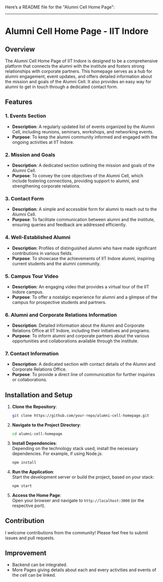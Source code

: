 Here’s a README file for the "Alumni Cell Home Page":

---

# Alumni Cell Home Page - IIT Indore

## Overview

The Alumni Cell Home Page of IIT Indore is designed to be a comprehensive platform that connects the alumni with the institute and fosters strong relationships with corporate partners. This homepage serves as a hub for alumni engagement, event updates, and offers detailed information about the mission and goals of the Alumni Cell. It also provides an easy way for alumni to get in touch through a dedicated contact form.

## Features

### 1. **Events Section**
   - **Description**: A regularly updated list of events organized by the Alumni Cell, including reunions, seminars, workshops, and networking events. 
   - **Purpose**: To keep the alumni community informed and engaged with the ongoing activities at IIT Indore.

### 2. **Mission and Goals**
   - **Description**: A dedicated section outlining the mission and goals of the Alumni Cell.
   - **Purpose**: To convey the core objectives of the Alumni Cell, which include fostering connections, providing support to alumni, and strengthening corporate relations.

### 3. **Contact Form**
   - **Description**: A simple and accessible form for alumni to reach out to the Alumni Cell.
   - **Purpose**: To facilitate communication between alumni and the institute, ensuring queries and feedback are addressed efficiently.

### 4. **Well-Established Alumni**
   - **Description**: Profiles of distinguished alumni who have made significant contributions in various fields.
   - **Purpose**: To showcase the achievements of IIT Indore alumni, inspiring current students and the alumni community.

### 5. **Campus Tour Video**
   - **Description**: An engaging video that provides a virtual tour of the IIT Indore campus.
   - **Purpose**: To offer a nostalgic experience for alumni and a glimpse of the campus for prospective students and partners.

### 6. **Alumni and Corporate Relations Information**
   - **Description**: Detailed information about the Alumni and Corporate Relations Office at IIT Indore, including their initiatives and programs.
   - **Purpose**: To inform alumni and corporate partners about the various opportunities and collaborations available through the institute.

### 7. **Contact Information**
   - **Description**: A dedicated section with contact details of the Alumni and Corporate Relations Office.
   - **Purpose**: To provide a direct line of communication for further inquiries or collaborations.

## Installation and Setup

1. **Clone the Repository**:  
   ```bash
   git clone https://github.com/your-repo/alumni-cell-homepage.git
   ```

2. **Navigate to the Project Directory**:  
   ```bash
   cd alumni-cell-homepage
   ```

3. **Install Dependencies**:  
   Depending on the technology stack used, install the necessary dependencies. For example, if using Node.js:
   ```bash
   npm install
   ```

4. **Run the Application**:  
   Start the development server or build the project, based on your stack:
   ```bash
   npm start
   ```

5. **Access the Home Page**:  
   Open your browser and navigate to `http://localhost:3000` (or the respective port).

## Contribution

I welcome contributions from the community! Please feel free to submit issues and pull requests.

## Improvement 
* Backend can be integrated.
* More Pages giving details about each and every activities and events of the cell can be linked.



